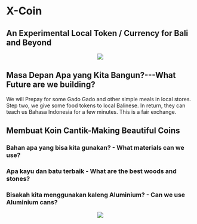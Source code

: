 # X-Coin

## An Experimental Local Token / Currency for Bali and Beyond

<p align="center">
<img src="https://raw.githubusercontent.com/Morningstar88/X/main/pics/midnight-first-screen.png">
</p>

## Masa Depan Apa yang Kita Bangun?---What Future are we building?
We will Prepay for some Gado Gado and other simple meals in local stores. Step two, we give some food tokens to local Balinese. In return, they can teach us Bahasa Indonesia for a few minutes. This is a fair exchange.

## Membuat Koin Cantik-Making Beautiful Coins

### Bahan apa yang bisa kita gunakan? - What materials can we use?
### Apa kayu dan batu terbaik - What are the best woods and stones?
### Bisakah kita menggunakan kaleng Aluminium? - Can we use Aluminium cans?


<p align="center">
<img src="https://raw.githubusercontent.com/Morningstar88/X/main/pics/Kalki-Better-Screenshot.png">
</p>
